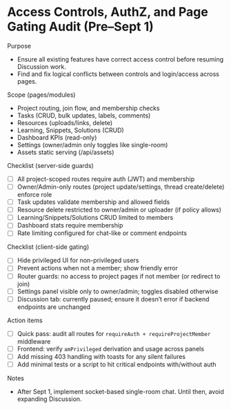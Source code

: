# Access Controls, AuthZ, and Page Gating Audit (Pre–Sept 1)

Purpose
- Ensure all existing features have correct access control before resuming Discussion work.
- Find and fix logical conflicts between controls and login/access across pages.

Scope (pages/modules)
- Project routing, join flow, and membership checks
- Tasks (CRUD, bulk updates, labels, comments)
- Resources (uploads/links, delete)
- Learning, Snippets, Solutions (CRUD)
- Dashboard KPIs (read-only)
- Settings (owner/admin only toggles like single-room)
- Assets static serving (/api/assets)

Checklist (server-side guards)
- [ ] All project-scoped routes require auth (JWT) and membership
- [ ] Owner/Admin-only routes (project update/settings, thread create/delete) enforce role
- [ ] Task updates validate membership and allowed fields
- [ ] Resource delete restricted to owner/admin or uploader (if policy allows)
- [ ] Learning/Snippets/Solutions CRUD limited to members
- [ ] Dashboard stats require membership
- [ ] Rate limiting configured for chat-like or comment endpoints

Checklist (client-side gating)
- [ ] Hide privileged UI for non-privileged users
- [ ] Prevent actions when not a member; show friendly error
- [ ] Router guards: no access to project pages if not member (or redirect to join)
- [ ] Settings panel visible only to owner/admin; toggles disabled otherwise
- [ ] Discussion tab: currently paused; ensure it doesn’t error if backend endpoints are unchanged

Action items
- [ ] Quick pass: audit all routes for `requireAuth + requireProjectMember` middleware
- [ ] Frontend: verify `amPrivileged` derivation and usage across panels
- [ ] Add missing 403 handling with toasts for any silent failures
- [ ] Add minimal tests or a script to hit critical endpoints with/without auth

Notes
- After Sept 1, implement socket-based single-room chat. Until then, avoid expanding Discussion.
